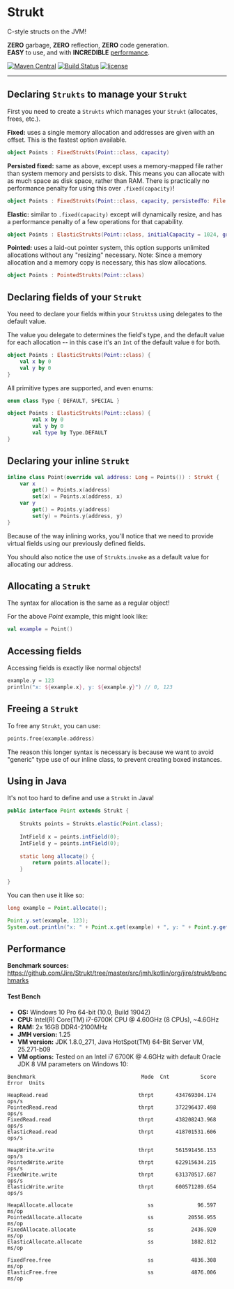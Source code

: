 # Strukt

C-style structs on the JVM!

**ZERO** garbage, **ZERO** reflection, **ZERO** code generation.  
**EASY** to use, and with **INCREDIBLE** [performance](#performance).

[![Maven Central](https://img.shields.io/maven-central/v/org.jire.strukt/strukt.svg)](https://search.maven.org/search?q=g:org.jire.strukt)
[![Build Status](https://travis-ci.com/Jire/Strukt.svg?branch=master)](https://travis-ci.com/Jire/Strukt)
[![license](https://img.shields.io/github/license/Jire/Strukt.svg)](https://github.com/Jire/Strukt/blob/master/LICENSE.txt)

---

## Declaring `Strukts` to manage your `Strukt`

First you need to create a `Strukts` which manages your `Strukt` (allocates, frees, etc.).

**Fixed:** uses a single memory allocation and addresses are given with an offset. This is the fastest option available.

```kotlin
object Points : FixedStrukts(Point::class, capacity)
```

**Persisted fixed:** same as above, except uses a memory-mapped file rather than system memory and persists to disk.
This means you can allocate with as much space as disk space, rather than RAM. There is practically no performance
penalty for using this over `.fixed(capacity)`!

```kotlin
object Points : FixedStrukts(Point::class, capacity, persistedTo: File|String)
```

**Elastic:** similar to `.fixed(capacity)` except will dynamically resize, and has a performance penalty of a few
operations for that capability.

```kotlin
object Points : ElasticStrukts(Point::class, initialCapacity = 1024, growthFactor = 2.0)
```

**Pointed:** uses a laid-out pointer system, this option supports unlimited allocations without any "resizing"
necessary. Note: Since a memory allocation and a memory copy is necessary, this has slow allocations.

```kotlin
object Points : PointedStrukts(Point::class)
```

## Declaring fields of your `Strukt`

You need to declare your fields within your `Strukts`s using delegates to the default value.

The value you delegate to determines the field's type, and the default value for each allocation -- in this case it's
an `Int` of the default value `0` for both.

```kotlin
object Points : ElasticStrukts(Point::class) {
	val x by 0
	val y by 0
}
```

All primitive types are supported, and even enums:

```kotlin
enum class Type { DEFAULT, SPECIAL }

object Points : ElasticStrukts(Point::class) {
        val x by 0
        val y by 0
        val type by Type.DEFAULT  
}
```

## Declaring your inline `Strukt`

```kotlin
inline class Point(override val address: Long = Points()) : Strukt {
	var x
		get() = Points.x(address)
		set(x) = Points.x(address, x)
	var y
		get() = Points.y(address)
		set(y) = Points.y(address, y)
}
```

Because of the way inlining works, you'll notice that we need to provide virtual fields using our previously defined
fields.

You should also notice the use of `Strukts`.`invoke` as a default value for allocating our address.

## Allocating a `Strukt`

The syntax for allocation is the same as a regular object!

For the above _Point_ example, this might look like:

```kotlin
val example = Point()
```

## Accessing fields

Accessing fields is exactly like normal objects!

```kotlin
example.y = 123
println("x: ${example.x}, y: ${example.y}") // 0, 123
```

## Freeing a `Strukt`

To free any `Strukt`, you can use:

```kotlin
points.free(example.address)
```

The reason this longer syntax is necessary is because we want to avoid "generic" type use of our inline class, to
prevent creating boxed instances.

## Using in Java

It's not too hard to define and use a `Strukt` in Java!

```java
public interface Point extends Strukt {
	
	Strukts points = Strukts.elastic(Point.class);
	
	IntField x = points.intField(0);
	IntField y = points.intField(0);
	
	static long allocate() {
		return points.allocate();
	}

}
```

You can then use it like so:

```java
long example = Point.allocate();

Point.y.set(example, 123);
System.out.println("x: " + Point.x.get(example) + ", y: " + Point.y.get(example)); // 0, 123
```

## Performance

**Benchmark sources:** https://github.com/Jire/Strukt/tree/master/src/jmh/kotlin/org/jire/strukt/benchmarks

#### Test Bench

* **OS:** Windows 10 Pro 64-bit (10.0, Build 19042)
* **CPU:** Intel(R) Core(TM) i7-6700K CPU @ 4.60GHz (8 CPUs), ~4.6GHz
* **RAM:** 2x 16GB DDR4-2100MHz
* **JMH version:** 1.25
* **VM version:** JDK 1.8.0_271, Java HotSpot(TM) 64-Bit Server VM, 25.271-b09
* **VM options:** <none>
  Tested on an Intel i7 6700K @ 4.6GHz with default Oracle JDK 8 VM parameters on Windows 10:

```
Benchmark                                  Mode  Cnt          Score   Error  Units

HeapRead.read                             thrpt       434769304.174          ops/s
PointedRead.read                          thrpt       372296437.498          ops/s
FixedRead.read                            thrpt       438208243.968          ops/s
ElasticRead.read                          thrpt       418701531.606          ops/s

HeapWrite.write                           thrpt       561591456.153          ops/s
PointedWrite.write                        thrpt       622915634.215          ops/s
FixedWrite.write                          thrpt       631370517.687          ops/s
ElasticWrite.write                        thrpt       600571289.654          ops/s

HeapAllocate.allocate                        ss              96.597          ms/op
PointedAllocate.allocate                     ss           20556.955          ms/op
FixedAllocate.allocate                       ss            2436.920          ms/op
ElasticAllocate.allocate                     ss            1882.812          ms/op

FixedFree.free                               ss            4836.308          ms/op
ElasticFree.free                             ss            4876.006          ms/op
```
